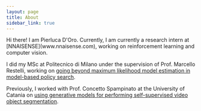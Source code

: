 ```yaml
---
layout: page
title: About
sidebar_link: true
---
```


<p class="message">
Hi there! I am Pierluca D'Oro.
Currently, I am currently a research intern at [NNAISENSE](www.nnaisense.com), working on reinforcement learning and computer vision.

I did my MSc at Politecnico di Milano under the supervision of Prof. Marcello Restelli, working on [going beyond maximum likelihood model estimation in model-based policy search](https://arxiv.org/abs/1909.04115).

Previously, I worked with Prof. Concetto Spampinato at the University of Catania on [using generative models for performing self-supervised video object segmentation](https://arxiv.org/abs/1803.09092).
</p>
